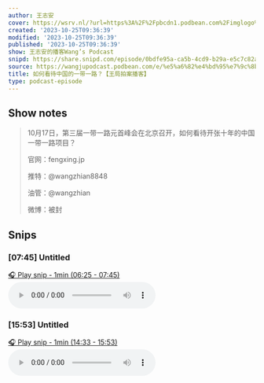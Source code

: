 ```yaml
---
author: 王志安
cover: https://wsrv.nl/?url=https%3A%2F%2Fpbcdn1.podbean.com%2Fimglogo%2Fimage-logo%2F14618240%2F2023080510250115.jpeg&w=200&h=200
created: '2023-10-25T09:36:39'
modified: '2023-10-25T09:36:39'
published: '2023-10-25T09:36:39'
show: 王志安的播客Wang’s Podcast
snipd: https://share.snipd.com/episode/0bdfe95a-ca5b-4cd9-b29a-e5c7c82a5f32
source: https://wangjupodcast.podbean.com/e/%e5%a6%82%e4%bd%95%e7%9c%8b%e5%be%85%e4%b8%ad%e5%9b%bd%e7%9a%84%e4%b8%80%e5%b8%a6%e4%b8%80%e8%b7%af%ef%bc%9f%e3%80%90%e7%8e%8b%e5%b1%80/
title: 如何看待中国的一带一路？【王局拍案播客】
type: podcast-episode
---
```



## Show notes
> 10月17日，第三届一带一路元首峰会在北京召开，如何看待开张十年的中国一带一路项目？
> 
> 官网：fengxing.jp
> 
> 推特：@wangzhian8848
> 
> 油管：@wangzhian
> 
> 微博：被封

## Snips
### [07:45] Untitled
[🎧 Play snip - 1min️ (06:25 - 07:45)](https://share.snipd.com/snip/32a949a8-c960-4ae7-b189-cc7010a02e41)
<audio controls> <source src="https://mcdn.podbean.com/mf/web/niv82j/7pvd2.mp3#t=06:25,07:45"> </audio>
### [15:53] Untitled
[🎧 Play snip - 1min️ (14:33 - 15:53)](https://share.snipd.com/snip/b090dd9a-f116-4138-9e04-fb098b855e41)
<audio controls> <source src="https://mcdn.podbean.com/mf/web/niv82j/7pvd2.mp3#t=14:33,15:53"> </audio>
